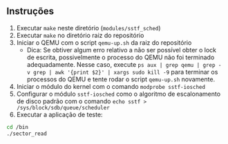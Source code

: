 ## Instruções

1. Executar `make` neste diretório (`modules/sstf_sched`)
2. Executar `make` no diretório raiz do repositório
3. Iniciar o QEMU com o script `qemu-up.sh` da raiz do repositório
    - Dica: Se obtiver algum erro relativo a não ser possível obter o lock de escrita, possivelmente o processo do QEMU não foi terminado adequadamente. Nesse caso, execute `ps aux | grep qemu | grep -v grep | awk '{print $2}' | xargs sudo kill -9` para terminar os processos do QEMU e tente rodar o script `qemu-up.sh` novamente.
4. Iniciar o módulo do kernel com o comando `modprobe sstf-iosched`
5. Configurar o módulo `sstf-iosched` como o algoritmo de escalonamento de disco padrão com o comando `echo sstf > /sys/block/sdb/queue/scheduler`
6. Executar a aplicação de teste:

```bash
cd /bin
./sector_read
```
